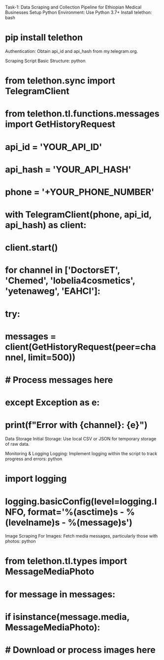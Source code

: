 
Task-1: Data Scraping and Collection Pipeline for Ethiopian Medical Businesses
Setup
Python Environment:
Use Python 3.7+
Install telethon:
bash
# pip install telethon
Authentication:
Obtain api_id and api_hash from my.telegram.org.

Scraping Script
Basic Structure:
python
# from telethon.sync import TelegramClient
# from telethon.tl.functions.messages import GetHistoryRequest

# api_id = 'YOUR_API_ID'
# api_hash = 'YOUR_API_HASH'
# phone = '+YOUR_PHONE_NUMBER'

# with TelegramClient(phone, api_id, api_hash) as client:
#     client.start()
#     for channel in ['DoctorsET', 'Chemed', 'lobelia4cosmetics', 'yetenaweg', 'EAHCI']:
#         try:
#             messages = client(GetHistoryRequest(peer=channel, limit=500))
#             # Process messages here
#         except Exception as e:
#             print(f"Error with {channel}: {e}")

Data Storage
Initial Storage: 
Use local CSV or JSON for temporary storage of raw data.

Monitoring & Logging
Logging: 
Implement logging within the script to track progress and errors:
python
# import logging
# logging.basicConfig(level=logging.INFO, format='%(asctime)s - %(levelname)s - %(message)s')

Image Scraping
For Images:
Fetch media messages, particularly those with photos:
python
# from telethon.tl.types import MessageMediaPhoto
# for message in messages:
#     if isinstance(message.media, MessageMediaPhoto):
#         # Download or process images here